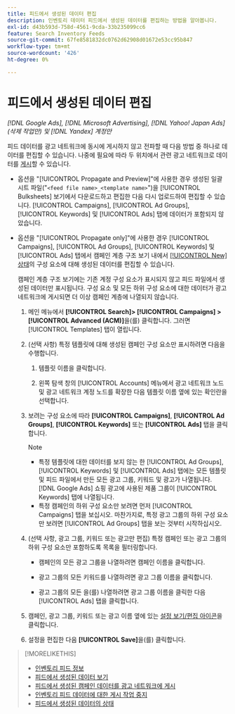 ```yaml
---
title: 피드에서 생성된 데이터 편집
description: 인벤토리 데이터 피드에서 생성된 데이터를 편집하는 방법을 알아봅니다.
exl-id: d43b593d-758d-4561-9cda-33b235099cc6
feature: Search Inventory Feeds
source-git-commit: 67fe8581832dc0762d62908d01672e53cc95b847
workflow-type: tm+mt
source-wordcount: '426'
ht-degree: 0%

---
```


# 피드에서 생성된 데이터 편집

*[!DNL Google Ads], [!DNL Microsoft Advertising], [!DNL Yahoo! Japan Ads](삭제 작업만) 및 [!DNL Yandex] 계정만*

피드 데이터를 광고 네트워크에 동시에 게시하지 않고 전파할 때 다음 방법 중 하나로 데이터를 편집할 수 있습니다. 나중에 필요에 따라 두 위치에서 관련 광고 네트워크로 데이터를 [게시](propagated-data-post.md)할 수 있습니다.

* 옵션을 &quot;[!UICONTROL Propagate and Preview]&quot;에 사용한 경우 생성된 일괄 시트 파일(&quot;`<feed file name>_<template name>`&quot;)을 [!UICONTROL Bulksheets] 보기에서 다운로드하고 편집한 다음 다시 업로드하여 편집할 수 있습니다. [!UICONTROL Campaigns], [!UICONTROL Ad Groups], [!UICONTROL Keywords] 및 [!UICONTROL Ads] 탭에 데이터가 포함되지 않았습니다.

* 옵션을 &quot;[!UICONTROL Propagate only]&quot;에 사용한 경우 [!UICONTROL Campaigns], [!UICONTROL Ad Groups], [!UICONTROL Keywords] 및 [!UICONTROL Ads] 탭에서 캠페인 계층 구조 보기 내에서 [[!UICONTROL New] 상태](propagated-data-status.md)의 구성 요소에 대해 생성된 데이터를 편집할 수 있습니다.

  캠페인 계층 구조 보기에는 기존 계정 구성 요소가 표시되지 않고 피드 파일에서 생성된 데이터만 표시됩니다. 구성 요소 및 모든 하위 구성 요소에 대한 데이터가 광고 네트워크에 게시되면 더 이상 캠페인 계층에 나열되지 않습니다.

   1. 메인 메뉴에서 **[!UICONTROL Search]> [!UICONTROL Campaigns] >[!UICONTROL Advanced (ACM)]**&#x200B;을(를) 클릭합니다. 그러면 [!UICONTROL Templates] 탭이 열립니다.

   1. (선택 사항) 특정 템플릿에 대해 생성된 캠페인 구성 요소만 표시하려면 다음을 수행합니다.

      1. 템플릿 이름을 클릭합니다.

      1. 왼쪽 탐색 창의 [!UICONTROL Accounts] 메뉴에서 광고 네트워크 노드 및 광고 네트워크 계정 노드를 확장한 다음 템플릿 이름 옆에 있는 확인란을 선택합니다.

   1. 보려는 구성 요소에 따라 **[!UICONTROL Campaigns]**, **[!UICONTROL Ad Groups]**, **[!UICONTROL Keywords]** 또는 **[!UICONTROL Ads]** 탭을 클릭합니다.

      >[!NOTE]
      >
      >* 특정 템플릿에 대한 데이터를 보지 않는 한 [!UICONTROL Ad Groups], [!UICONTROL Keywords] 및 [!UICONTROL Ads] 탭에는 모든 템플릿 및 피드 파일에서 만든 모든 광고 그룹, 키워드 및 광고가 나열됩니다. [!DNL Google Ads] 쇼핑 광고에 사용된 제품 그룹이 [!UICONTROL Keywords] 탭에 나열됩니다.
      >* 특정 캠페인의 하위 구성 요소만 보려면 먼저 [!UICONTROL Campaigns] 탭을 보십시오. 마찬가지로, 특정 광고 그룹의 하위 구성 요소만 보려면 [!UICONTROL Ad Groups] 탭을 보는 것부터 시작하십시오.

   1. (선택 사항, 광고 그룹, 키워드 또는 광고만 편집) 특정 캠페인 또는 광고 그룹의 하위 구성 요소만 포함하도록 목록을 필터링합니다.

      * 캠페인의 모든 광고 그룹을 나열하려면 캠페인 이름을 클릭합니다.

      * 광고 그룹의 모든 키워드를 나열하려면 광고 그룹 이름을 클릭합니다.

      * 광고 그룹의 모든 을(를) 나열하려면 광고 그룹 이름을 클릭한 다음 [!UICONTROL Ads] 탭을 클릭합니다.

   1. 캠페인, 광고 그룹, 키워드 또는 광고 이름 옆에 있는 [설정 보기/편집 아이콘](/help/search-social-commerce/assets/settings.png "설정 보기/편집 아이콘")을 클릭합니다.

   1. 설정을 편집한 다음 **[!UICONTROL Save]**&#x200B;을(를) 클릭합니다.

>[!MORELIKETHIS]
>
>* [인벤토리 피드 정보](inventory-feeds-about.md)
>* [피드에서 생성된 데이터 보기](propagated-data-view.md)
>* [피드에서 생성된 캠페인 데이터를 광고 네트워크에 게시](propagated-data-post.md)
>* [인벤토리 피드 데이터에 대한 게시 작업 중지](stop-job.md)
>* [피드에서 생성된 데이터의 상태](propagated-data-status.md)
